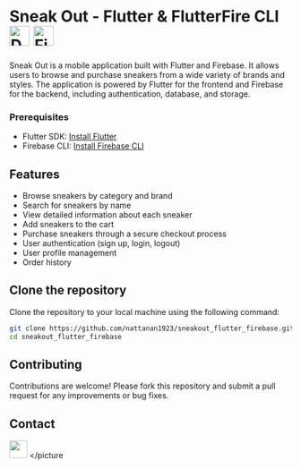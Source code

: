 # Sneak Out - Flutter & FlutterFire CLI <img src="https://raw.githubusercontent.com/danielcranney/readme-generator/main/public/icons/skills/dart-colored.svg" width="36" height="36" alt="Dart" /></a> <a href="https://firebase.google.com/" target="_blank" rel="noreferrer"><img src="https://raw.githubusercontent.com/danielcranney/readme-generator/main/public/icons/skills/firebase-colored.svg" width="36" height="36" alt="Firebase" /></a>

Sneak Out is a mobile application built with Flutter and Firebase. It allows users to browse and purchase sneakers from a wide variety of brands and styles. The application is powered by Flutter for the frontend and Firebase for the backend, including authentication, database, and storage.
 
### Prerequisites

- Flutter SDK: [Install Flutter](https://flutter.dev/docs/get-started/install)
- Firebase CLI: [Install Firebase CLI](https://firebase.google.com/docs/cli#install_the_firebase_cli)

## Features

- Browse sneakers by category and brand
- Search for sneakers by name
- View detailed information about each sneaker
- Add sneakers to the cart
- Purchase sneakers through a secure checkout process
- User authentication (sign up, login, logout)
- User profile management
- Order history

## Clone the repository

Clone the repository to your local machine using the following command:

```bash
git clone https://github.com/nattanan1923/sneakout_flutter_firebase.git
cd sneakout_flutter_firebase
```

## Contributing
Contributions are welcome! Please fork this repository and submit a pull request for any improvements or bug fixes.

## Contact
<picture> <source media="(prefers-color-scheme: dark)" srcset="https://raw.githubusercontent.com/danielcranney/readme-generator/main/public/icons/socials/linkedin-dark.svg" /> <source media="(prefers-color-scheme: light)" srcset="https://raw.githubusercontent.com/danielcranney/readme-generator/main/public/icons/socials/linkedin.svg" /> <img src="https://raw.githubusercontent.com/danielcranney/readme-generator/main/public/icons/socials/linkedin.svg" width="32" height="32" /> </picture
